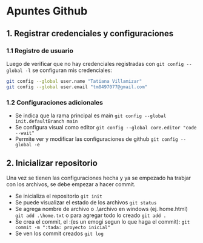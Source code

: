# Apuntes Github
## 1. Registrar credenciales y configuraciones
### 1.1 Registro de usuario
Luego de verificar que no hay credenciales registradas con `git config --global -l` se configuran mis credenciales: 
```bash
git config --global user.name "Tatiana Villamizar"
git config --global user.email "tm8497077@gmail.com"
```

### 1.2 Configuraciones adicionales
- Se indica que la rama principal es main
`git config --global init.defaultBranch main`
- Se configura visual como editor
`git config --global core.editor "code --wait"`
- Permite ver y modificar las configuraciones de github
`git config --global -e`
## 2. Inicializar repositorio
Una vez se tienen las configuraciones hecha y ya se empezado ha trabjar con los archivos, se debe empezar a hacer commit.

- Se inicializa el repositorio
`git init`
- Se puede visualizar el estado de los archivos
`git status`
- Se agrega nombre de archivo o .\archivo en windows (ej. home.html)
`git add .\home.txt`
o para agregar todo lo creado
`git add .`
- Se crea el commit, el :(es un emogi segun lo que haga el commit):
`git commit -m ":tada: proyecto inicial"`
- Se ven los commit creados
`git log`



